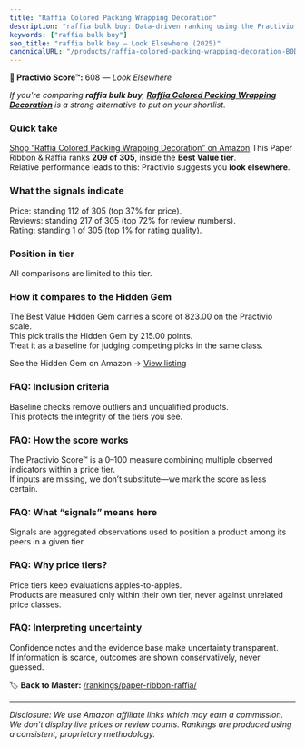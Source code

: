 ```yaml
---
title: "Raffia Colored Packing Wrapping Decoration"
description: "raffia bulk buy: Data-driven ranking using the Practivio Score™. Positioned by quality, value, demand, findability, momentum."
keywords: ["raffia bulk buy"]
seo_title: "raffia bulk buy — Look Elsewhere (2025)"
canonicalURL: "/products/raffia-colored-packing-wrapping-decoration-B0DYNMBJHF/"
---
```


**🚫 Practivio Score™:** 608 — _Look Elsewhere_


*If you're comparing **raffia bulk buy**, **[Raffia Colored Packing Wrapping Decoration](https://www.amazon.com/dp/B0DYNMBJHF?tag=practivio-20)** is a strong alternative to put on your shortlist.*
### Quick take
[Shop “Raffia Colored Packing Wrapping Decoration” on Amazon](https://www.amazon.com/dp/B0DYNMBJHF?tag=practivio-20)
This Paper Ribbon & Raffia ranks **209 of 305**, inside the **Best Value tier**.  
Relative performance leads to this: Practivio suggests you **look elsewhere**.

### What the signals indicate
Price: standing 112 of 305 (top 37% for price).  
Reviews: standing 217 of 305 (top 72% for review numbers).  
Rating: standing 1 of 305 (top 1% for rating quality).  

### Position in tier
All comparisons are limited to this tier.

### How it compares to the Hidden Gem
The Best Value Hidden Gem carries a score of 823.00 on the Practivio scale.  
This pick trails the Hidden Gem by 215.00 points.  
Treat it as a baseline for judging competing picks in the same class.  

See the Hidden Gem on Amazon → [View listing](https://www.amazon.com/dp/B072XBTGHN?tag=practivio-20)

### FAQ: Inclusion criteria
Baseline checks remove outliers and unqualified products.  
This protects the integrity of the tiers you see.

### FAQ: How the score works
The Practivio Score™ is a 0–100 measure combining multiple observed indicators within a price tier.  
If inputs are missing, we don’t substitute—we mark the score as less certain.

### FAQ: What “signals” means here
Signals are aggregated observations used to position a product among its peers in a given tier.

### FAQ: Why price tiers?
Price tiers keep evaluations apples-to-apples.  
Products are measured only within their own tier, never against unrelated price classes.

### FAQ: Interpreting uncertainty
Confidence notes and the evidence base make uncertainty transparent.  
If information is scarce, outcomes are shown conservatively, never guessed.


🏷️ **Back to Master:** [/rankings/paper-ribbon-raffia/](/rankings/paper-ribbon-raffia/)

---
_Disclosure: We use Amazon affiliate links which may earn a commission. We don’t display live prices or review counts. Rankings are produced using a consistent, proprietary methodology._
